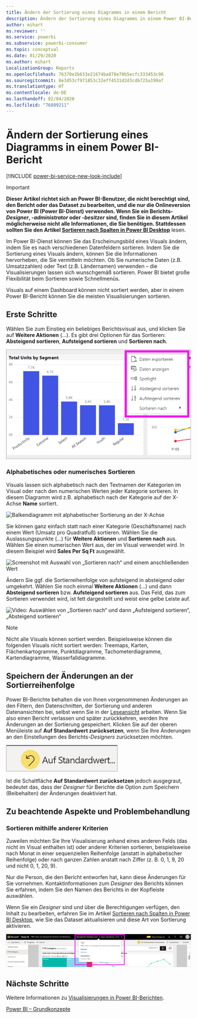 ```yaml
---
title: Ändern der Sortierung eines Diagramms in einem Bericht
description: Ändern der Sortierung eines Diagramms in einem Power BI-Bericht
author: mihart
ms.reviewer: ''
ms.service: powerbi
ms.subservice: powerbi-consumer
ms.topic: conceptual
ms.date: 01/29/2020
ms.author: mihart
LocalizationGroup: Reports
ms.openlocfilehash: 76370e2b633e21674ba878e70b5ecfc333453c96
ms.sourcegitcommit: 8e3d53cf971853c32eff4531d2d3cdb725a199af
ms.translationtype: HT
ms.contentlocale: de-DE
ms.lasthandoff: 02/04/2020
ms.locfileid: "76889211"
---
```

# <a name="change-how-a-chart-is-sorted-in-a-power-bi-report"></a>Ändern der Sortierung eines Diagramms in einem Power BI-Bericht



[!INCLUDE [power-bi-service-new-look-include](../includes/power-bi-service-new-look-include.md)]


> [!IMPORTANT]
> **Dieser Artikel richtet sich an Power BI-Benutzer, die nicht berechtigt sind, den Bericht oder das Dataset zu bearbeiten, und die nur die Onlineversion von Power BI (Power BI-Dienst) verwenden. Wenn Sie ein Berichts- *Designer*, -*administrator* oder -*besitzer* sind, finden Sie in diesem Artikel möglicherweise nicht alle Informationen, die Sie benötigen. Stattdessen sollten Sie den Artikel [Sortieren nach Spalten in Power BI Desktop](../desktop-sort-by-column.md)** lesen.

Im Power BI-Dienst können Sie das Erscheinungsbild eines Visuals ändern, indem Sie es nach verschiedenen Datenfeldern sortieren. Indem Sie die Sortierung eines Visuals ändern, können Sie die Informationen hervorheben, die Sie vermitteln möchten. Ob Sie numerische Daten (z.B. Umsatzzahlen) oder Text (z.B. Ländernamen) verwenden – die Visualisierungen lassen sich wunschgemäß sortieren. Power BI bietet große Flexibilität beim Sortieren sowie Schnellmenüs. 

Visuals auf einem Dashboard können nicht sortiert werden, aber in einem Power BI-Bericht können Sie die meisten Visualisierungen sortieren. 

## <a name="get-started"></a>Erste Schritte

Wählen Sie zum Einstieg ein beliebiges Berichtsvisual aus, und klicken Sie auf **Weitere Aktionen** (...).  Es gibt drei Optionen für das Sortieren: **Absteigend sortieren**, **Aufsteigend sortieren** und **Sortieren nach**. 
    

![Balkendiagramm mit alphabetischer Sortierung an der X-Achse](media/end-user-change-sort/power-bi-more-actions.png)

### <a name="sort-alphabetically-or-numerically"></a>Alphabetisches oder numerisches Sortieren

Visuals lassen sich alphabetisch nach den Textnamen der Kategorien im Visual oder nach den numerischen Werten jeder Kategorie sortieren. In diesem Diagramm wird z.B. alphabetisch nach der Kategorie auf der X-Achse **Name** sortiert.

![Balkendiagramm mit alphabetischer Sortierung an der X-Achse](media/end-user-change-sort/powerbi-sort-category.png)

Sie können ganz einfach statt nach einer Kategorie (Geschäftsname) nach einem Wert (Umsatz pro Quadratfuß) sortieren. Wählen Sie die Auslassungspunkte (...) für **Weitere Aktionen** und **Sortieren nach** aus. Wählen Sie einen numerischen Wert aus, der im Visual verwendet wird.  In diesem Beispiel wird **Sales Per Sq Ft** ausgewählt.

![Screenshot mit Auswahl von „Sortieren nach“ und einem anschließenden Wert](media/end-user-change-sort/power-bi-sort-value.png)

Ändern Sie ggf. die Sortierreihenfolge von aufsteigend in absteigend oder umgekehrt.  Wählen Sie noch einmal **Weitere Aktionen** (...) und dann **Absteigend sortieren** bzw. **Aufsteigend sortieren** aus. Das Feld, das zum Sortieren verwendet wird, ist fett dargestellt und weist eine gelbe Leiste auf.

   ![Video: Auswählen von „Sortieren nach“ und dann „Aufsteigend sortieren“, „Absteigend sortieren“](media/end-user-change-sort/sort.gif)

> [!NOTE]
> Nicht alle Visuals können sortiert werden. Beispielsweise können die folgenden Visuals nicht sortiert werden: Treemaps, Karten, Flächenkartogramme, Punktdiagramme, Tachometerdiagramme, Kartendiagramme, Wasserfalldiagramme.

## <a name="saving-changes-you-make-to-sort-order"></a>Speichern der Änderungen an der Sortierreihenfolge
Power BI-Berichte behalten die von Ihnen vorgenommenen Änderungen an den Filtern, den Datenschnitten, der Sortierung und anderen Datenansichten bei, selbst wenn Sie in der [Leseansicht](end-user-reading-view.md) arbeiten. Wenn Sie also einen Bericht verlassen und später zurückkehren, werden Ihre Änderungen an der Sortierung gespeichert.  Klicken Sie auf der oberen Menüleiste auf **Auf Standardwert zurücksetzen**, wenn Sie Ihre Änderungen an den Einstellungen des Berichts-*Designers* zurücksetzen möchten. 

![Sortierung beibehalten](media/end-user-change-sort/power-bi-reset.png)

Ist die Schaltfläche **Auf Standardwert zurücksetzen** jedoch ausgegraut, bedeutet das, dass der *Designer* für Berichte die Option zum Speichern (Beibehalten) der Änderungen deaktiviert hat.

<a name="other"></a>
## <a name="considerations-and-troubleshooting"></a>Zu beachtende Aspekte und Problembehandlung

### <a name="sorting-using-other-criteria"></a>Sortieren mithilfe anderer Kriterien
Zuweilen möchten Sie Ihre Visualisierung anhand eines anderen Felds (das nicht im Visual enthalten ist) oder anderer Kriterien sortieren,  beispielsweise nach Monat in einer sequenziellen Reihenfolge (anstatt in alphabetischer Reihenfolge) oder nach ganzen Zahlen anstatt nach Ziffer (z. B. 0, 1, 9, 20 und nicht 0, 1, 20, 9).  

Nur die Person, die den Bericht entworfen hat, kann diese Änderungen für Sie vornehmen. Kontaktinformationen zum *Designer* des Berichts können Sie erfahren, indem Sie den Namen des Berichts in der Kopfleiste auswählen.

Wenn Sie ein *Designer* sind und über die Berechtigungen verfügen, den Inhalt zu bearbeiten, erfahren Sie im Artikel [Sortieren nach Spalten in Power BI Desktop](../desktop-sort-by-column.md), wie Sie das Dataset aktualisieren und diese Art von Sortierung aktivieren.

![Dropdownfeld mit Kontaktinformationen](media/end-user-change-sort/power-bi-contact.png)

## <a name="next-steps"></a>Nächste Schritte
Weitere Informationen zu [Visualisierungen in Power BI-Berichten](end-user-visualizations.md).

[Power BI – Grundkonzepte](end-user-basic-concepts.md)
